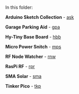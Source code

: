 In this folder:

**Arduino Sketch Collection** - [ask](ask/)

**Garage Parking Aid** - [gpa](gpa/)

**Hy-Tiny Base Board** - [hbb](hbb/)

**Micro Power Snitch** - [mps](mps/)

**RF Node Watcher** - [rnw](rnw/)

**RasPi RF** - [rpr](rpr/)

**SMA Solar** - [sma](sma/)

**Tinker Pico** - [tkp](tkp/)
